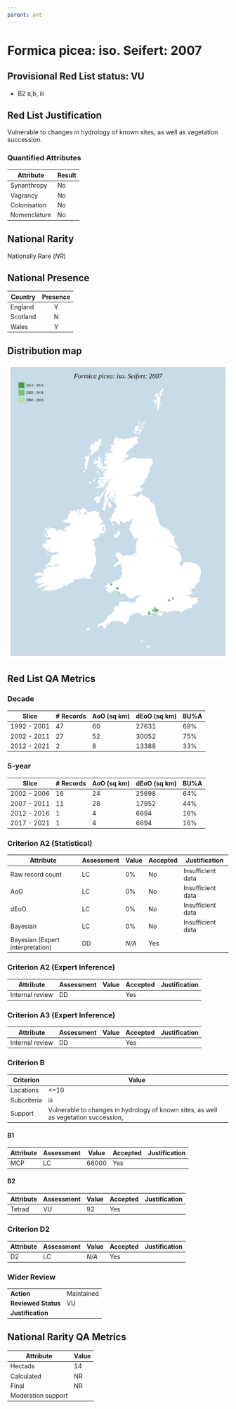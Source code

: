 ```yaml
---
parent: ant
---
```

# Formica picea: iso. Seifert: 2007

## Provisional Red List status: VU
- B2 a,b, iii

## Red List Justification
Vulnerable to changes in hydrology of known sites, as well as vegetation succession.
### Quantified Attributes
|Attribute|Result|
|---|---|
|Synanthropy|No|
|Vagrancy|No|
|Colonisation|No|
|Nomenclature|No|


## National Rarity
Nationally Rare (*NR*)

## National Presence
|Country|Presence
|---|:-:|
|England|Y|
|Scotland|N|
|Wales|Y|


## Distribution map
![](../map/476.svg)

## Red List QA Metrics
### Decade
| Slice | # Records | AoO (sq km) | dEoO (sq km) |BU%A |
|---|---|---|---|---|
|1992 - 2001|47|60|27631|69%|
|2002 - 2011|27|52|30052|75%|
|2012 - 2021|2|8|13388|33%|
### 5-year
| Slice | # Records | AoO (sq km) | dEoO (sq km) |BU%A |
|---|---|---|---|---|
|2002 - 2006|16|24|25698|64%|
|2007 - 2011|11|28|17952|44%|
|2012 - 2016|1|4|6694|16%|
|2017 - 2021|1|4|6694|16%|
### Criterion A2 (Statistical)
|Attribute|Assessment|Value|Accepted|Justification
|---|---|---|---|---|
|Raw record count|LC|0%|No|Insufficient data|
|AoO|LC|0%|No|Insufficient data|
|dEoO|LC|0%|No|Insufficient data|
|Bayesian|LC|0%|No|Insufficient data|
|Bayesian (Expert interpretation)|DD|*N/A*|Yes||
### Criterion A2 (Expert Inference)
|Attribute|Assessment|Value|Accepted|Justification
|---|---|---|---|---|
|Internal review|DD||Yes||
### Criterion A3 (Expert Inference)
|Attribute|Assessment|Value|Accepted|Justification
|---|---|---|---|---|
|Internal review|DD||Yes||
### Criterion B
|Criterion| Value|
|---|---|
|Locations|<=10|
|Subcriteria|iii|
|Support|Vulnerable to changes in hydrology of known sites, as well as vegetation succession, |
#### B1
|Attribute|Assessment|Value|Accepted|Justification
|---|---|---|---|---|
|MCP|LC|66000|Yes||
#### B2
|Attribute|Assessment|Value|Accepted|Justification
|---|---|---|---|---|
|Tetrad|VU|92|Yes||
### Criterion D2
|Attribute|Assessment|Value|Accepted|Justification
|---|---|---|---|---|
|D2|LC|*N/A*|Yes||
### Wider Review
|  |  |
|---|---|
|**Action**|Maintained|
|**Reviewed Status**|VU|
|**Justification**||


## National Rarity QA Metrics
|Attribute|Value|
|---|---|
|Hectads|14|
|Calculated|NR|
|Final|NR|
|Moderation support||



